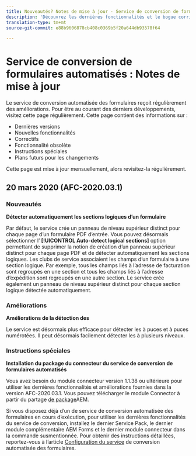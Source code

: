 ```yaml
---
title: Nouveautés? Notes de mise à jour - Service de conversion de formulaires automatisés
description: 'Découvrez les dernières fonctionnalités et le bogue corrigé pour le service de conversion automatisée des formulaires. '
translation-type: tm+mt
source-git-commit: e88b9606878cb408c0369b5f20a644db93578f64

---
```



# Service de conversion de formulaires automatisés : Notes de mise à jour

Le service de conversion automatisée des formulaires reçoit régulièrement des améliorations. Pour être au courant des derniers développements, visitez cette page régulièrement. Cette page contient des informations sur :

* Dernières versions
* Nouvelles fonctionnalités
* Correctifs
* Fonctionnalité obsolète
* Instructions spéciales
* Plans futurs pour les changements

Cette page est mise à jour mensuellement, alors revisitez-la régulièrement.

## 20 mars 2020 (AFC-2020.03.1)

### Nouveautés

**Détecter automatiquement les sections logiques d’un formulaire**

Par défaut, le service crée un panneau de niveau supérieur distinct pour chaque page d’un formulaire PDF d’entrée. Vous pouvez désormais sélectionner l’ **[!UICONTROL Auto-detect logical sections]** option permettant de supprimer la notion de création d’un panneau supérieur distinct pour chaque page PDF et de détecter automatiquement les sections logiques. Les clubs de service associaient les champs d’un formulaire à une section logique. Par exemple, tous les champs liés à l’adresse de facturation sont regroupés en une section et tous les champs liés à l’adresse d’expédition sont regroupés en une autre section. Le service crée également un panneau de niveau supérieur distinct pour chaque section logique détectée automatiquement.

### Améliorations

**Améliorations de la détection des**

Le service est désormais plus efficace pour détecter les  à puces et à puces numérotées. Il peut désormais facilement détecter les  à plusieurs niveaux.

### Instructions spéciales

**Installation du package du connecteur du service de conversion de formulaires automatisés**

Vous avez besoin du module connecteur version 1.1.38 ou ultérieure pour utiliser les dernières fonctionnalités et améliorations fournies dans la version AFC-2020.03.1. Vous pouvez télécharger le module Connector à partir du partage [de package](https://www.adobeaemcloud.com/content/marketplace/marketplaceProxy.html?packagePath=/content/companies/public/adobe/packages/cq650/servicepack/fd/AEM-Forms-6.5.4.0-WIN)AEM.

Si vous disposez déjà d’un de service de conversion automatisée des formulaires en cours d’exécution, pour utiliser les dernières fonctionnalités du service de conversion, installez le dernier Service Pack, le dernier module complémentaire AEM Forms et le dernier module connecteur dans la commande susmentionnée. Pour obtenir des instructions détaillées, reportez-vous à l’article [Configuration du service](configure-service.md) de conversion automatisée des formulaires.
